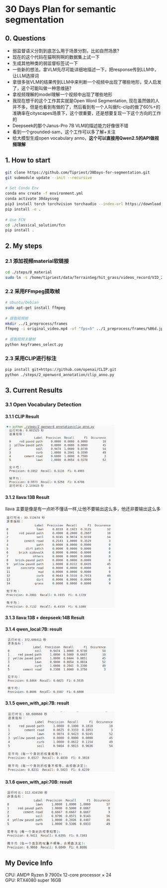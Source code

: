 # 30 Days Plan for semantic segmentation

## 0. Questions

- 弱监督语义分割到底怎么用于场景分割，比如自然场景?
- 现在的这个代码在猫啊狗啊的数据集上试一下
- 生成其他种类的弱监督标签试一下
- 一些新的想法，拿VLM先尽可能详细地描述一下，把response传到LLM中，让LLM选择词
- 拿很多张VLM的结果传到LLM中来判断一个视频中出现了哪些地形，受人启发了，这个可能叫做一种思维链?
- 拿视频理解的model理解一个视频中出现了哪些地形
- 我现在想干的这个工作其实就是Open Word Segmentation, 现在虽然做的人并不多，但是也看到有做的了，然后看到有一个人叫做fc-clip的做了60%+的准确率在cityscapes场景下，这个很重要，还是想要复现一下这个方向的工作的
- Deepseek的那个Janus-Pro 7B VLM的描述能力好像很不错
- 看到一个grounded-sam，这个工作可以多了解+关注
- 给大模型生成open vocabulary anno，**这个可以直接用Qwen2.5的API做视频理解**

## 1. How to start

```bash
git clone https://github.com/Tipriest/30Days-for-segmentation.git
git submodule update --init --recursive

# Set Conda Env
conda env create -f environment.yml
conda activate 30daysseg
pip3 install torch torchvision torchaudio --index-url https://download.pytorch.org/whl/cu118
pip install -e .

# Use FCN
cd ./classical_solution/fcn
pip install .
```

## 2. My steps

### 2.1 添加视频material软链接

```bash
cd ./steps/0_material
sudo ln -s /home/tipriest/data/TerrainSeg/hit_grass/videos_record/VID_20220502_135318.mp4 ./original_video.mp4
```

### 2.2 采用FFmpeg提取帧

```bash
# Ubuntu/Debian
sudo apt-get install ffmpeg

# 提取视频帧
mkdir ../1_preprocess/frames
ffmpeg -i original_video.mp4 -vf "fps=5" ../1_preprocess/frames/%06d.jpg

# 提取视频关键帧
python keyframes_select.py
```

### 2.3 采用CLIP进行标注

```bash
pip install git+https://github.com/openai/CLIP.git
python ./steps/2_openword_annotation/clip_anno.py
```

## 3. Current Results

### 3.1 Open Vocabulary Detection

#### 3.1.1 CLIP Result

<img src="./assets/clip_local_result.png" width="70%">

#### 3.1.2 llava:13B Result

llava 主要是像是有一点听不懂话一样,让他不要输出这么多，他还非要输出这么多

<img src="./assets/llava:13b_local_result.png" width="70%">

#### 3.1.3 llava:13B + deepseek:14B Result

#### 3.1.4 qwen_local:7B: result

<img src="./assets/qwen_7B_local_result.png" width="70%">

#### 3.1.5 qwen_with_api:7B: result

<img src="./assets/qwen_7B_api.png" width="70%">

#### 3.1.6 qwen_with_api:70B: result

<img src="./assets/qwen_70B_api_prompt2.png" width="70%">

## My Device Info 
CPU: AMD® Ryzen 9 7900x 12-core processor × 24  
GPU: RTX4080 super 16GB

